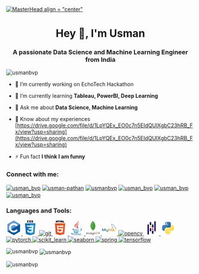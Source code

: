 [![MasterHead align = "center"](https://assets.kpmg.com/is/image/kpmg/a-sneak-peek-into-2030-with-generative-ai-2000x500:cq5dam.web.2000.500)](https://github.com/usmanbvp)
<h1 align="center">Hey 👋, I'm Usman</h1>
<h3 align="center">A passionate Data Science and Machine Learning Engineer from India</h3>


<p align="left"> <img src="https://komarev.com/ghpvc/?username=usmanbvp&label=Profile%20views&color=0e75b6&style=flat" alt="usmanbvp" /> </p>

- 🔭 I’m currently working on EchoTech Hackathon

- 🌱 I’m currently learning **Tableau, PowerBI, Deep Learning**

- 💬 Ask me about **Data Science, Machine Learning**

- 📄 Know about my experiences [https://drive.google.com/file/d/1LpYQEx_EO0c7n5EIdQUlXgbC23hRB_Fx/view?usp=sharing](https://drive.google.com/file/d/1LpYQEx_EO0c7n5EIdQUlXgbC23hRB_Fx/view?usp=sharing)

- ⚡ Fun fact **I think I am funny**

<h3 align="left">Connect with me:</h3>
<p align="left">
<a href="https://twitter.com/usman_bvp" target="blank"><img align="center" src="https://raw.githubusercontent.com/rahuldkjain/github-profile-readme-generator/master/src/images/icons/Social/twitter.svg" alt="usman_bvp" height="30" width="40" /></a>
<a href="https://linkedin.com/in/usman-pathan" target="blank"><img align="center" src="https://raw.githubusercontent.com/rahuldkjain/github-profile-readme-generator/master/src/images/icons/Social/linked-in-alt.svg" alt="usman-pathan" height="30" width="40" /></a>
<a href="https://kaggle.com/usmanbvp" target="blank"><img align="center" src="https://raw.githubusercontent.com/rahuldkjain/github-profile-readme-generator/master/src/images/icons/Social/kaggle.svg" alt="usmanbvp" height="30" width="40" /></a>
<a href="https://instagram.com/usman_bvp" target="blank"><img align="center" src="https://raw.githubusercontent.com/rahuldkjain/github-profile-readme-generator/master/src/images/icons/Social/instagram.svg" alt="usman_bvp" height="30" width="40" /></a>
<a href="https://www.hackerrank.com/usman_bvp" target="blank"><img align="center" src="https://raw.githubusercontent.com/rahuldkjain/github-profile-readme-generator/master/src/images/icons/Social/hackerrank.svg" alt="usman_bvp" height="30" width="40" /></a>
<a href="https://www.leetcode.com/usman_bvp" target="blank"><img align="center" src="https://raw.githubusercontent.com/rahuldkjain/github-profile-readme-generator/master/src/images/icons/Social/leet-code.svg" alt="usman_bvp" height="30" width="40" /></a>
</p>

<h3 align="left">Languages and Tools:</h3>
<p align="left"> <a href="https://www.cprogramming.com/" target="_blank" rel="noreferrer"> <img src="https://raw.githubusercontent.com/devicons/devicon/master/icons/c/c-original.svg" alt="c" width="40" height="40"/> </a> <a href="https://www.w3schools.com/css/" target="_blank" rel="noreferrer"> <img src="https://raw.githubusercontent.com/devicons/devicon/master/icons/css3/css3-original-wordmark.svg" alt="css3" width="40" height="40"/> </a> <a href="https://git-scm.com/" target="_blank" rel="noreferrer"> <img src="https://www.vectorlogo.zone/logos/git-scm/git-scm-icon.svg" alt="git" width="40" height="40"/> </a> <a href="https://www.w3.org/html/" target="_blank" rel="noreferrer"> <img src="https://raw.githubusercontent.com/devicons/devicon/master/icons/html5/html5-original-wordmark.svg" alt="html5" width="40" height="40"/> </a> <a href="https://www.java.com" target="_blank" rel="noreferrer"> <img src="https://raw.githubusercontent.com/devicons/devicon/master/icons/java/java-original.svg" alt="java" width="40" height="40"/> </a> <a href="https://www.mongodb.com/" target="_blank" rel="noreferrer"> <img src="https://raw.githubusercontent.com/devicons/devicon/master/icons/mongodb/mongodb-original-wordmark.svg" alt="mongodb" width="40" height="40"/> </a> <a href="https://www.mysql.com/" target="_blank" rel="noreferrer"> <img src="https://raw.githubusercontent.com/devicons/devicon/master/icons/mysql/mysql-original-wordmark.svg" alt="mysql" width="40" height="40"/> </a> <a href="https://opencv.org/" target="_blank" rel="noreferrer"> <img src="https://www.vectorlogo.zone/logos/opencv/opencv-icon.svg" alt="opencv" width="40" height="40"/> </a> <a href="https://pandas.pydata.org/" target="_blank" rel="noreferrer"> <img src="https://raw.githubusercontent.com/devicons/devicon/2ae2a900d2f041da66e950e4d48052658d850630/icons/pandas/pandas-original.svg" alt="pandas" width="40" height="40"/> </a> <a href="https://www.python.org" target="_blank" rel="noreferrer"> <img src="https://raw.githubusercontent.com/devicons/devicon/master/icons/python/python-original.svg" alt="python" width="40" height="40"/> </a> <a href="https://pytorch.org/" target="_blank" rel="noreferrer"> <img src="https://www.vectorlogo.zone/logos/pytorch/pytorch-icon.svg" alt="pytorch" width="40" height="40"/> </a> <a href="https://scikit-learn.org/" target="_blank" rel="noreferrer"> <img src="https://upload.wikimedia.org/wikipedia/commons/0/05/Scikit_learn_logo_small.svg" alt="scikit_learn" width="40" height="40"/> </a> <a href="https://seaborn.pydata.org/" target="_blank" rel="noreferrer"> <img src="https://seaborn.pydata.org/_images/logo-mark-lightbg.svg" alt="seaborn" width="40" height="40"/> </a> <a href="https://spring.io/" target="_blank" rel="noreferrer"> <img src="https://www.vectorlogo.zone/logos/springio/springio-icon.svg" alt="spring" width="40" height="40"/> </a> <a href="https://www.tensorflow.org" target="_blank" rel="noreferrer"> <img src="https://www.vectorlogo.zone/logos/tensorflow/tensorflow-icon.svg" alt="tensorflow" width="40" height="40"/> </a> </p>

<p><img align="left" src="https://github-readme-stats.vercel.app/api/top-langs?username=usmanbvp&show_icons=true&locale=en&layout=compact" alt="usmanbvp" /></p>

<p>&nbsp;<img align="center" src="https://github-readme-stats.vercel.app/api?username=usmanbvp&show_icons=true&locale=en" alt="usmanbvp" /></p>

<p><img align="center" src="https://github-readme-streak-stats.herokuapp.com/?user=usmanbvp&" alt="usmanbvp" /></p>
